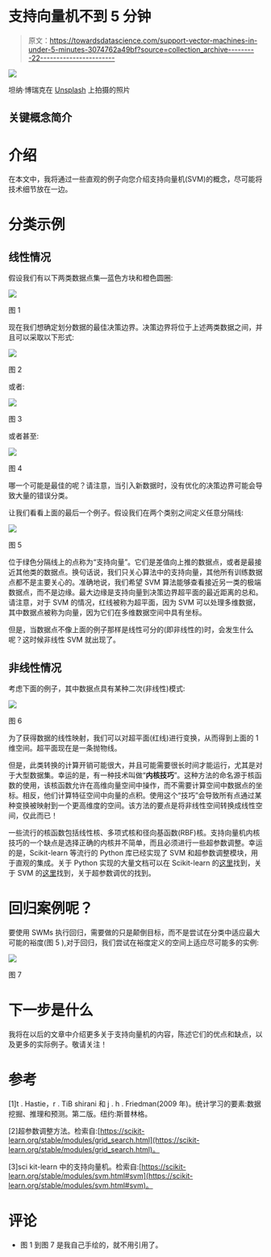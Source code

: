 # 支持向量机不到 5 分钟

> 原文：<https://towardsdatascience.com/support-vector-machines-in-under-5-minutes-3074762a49bf?source=collection_archive---------22----------------------->

![](img/d762a45646aafb75e05d005789937c5f.png)

坦纳·博瑞克在 [Unsplash](https://unsplash.com?utm_source=medium&utm_medium=referral) 上拍摄的照片

## 关键概念简介

# 介绍

在本文中，我将通过一些直观的例子向您介绍支持向量机(SVM)的概念，尽可能将技术细节放在一边。

# 分类示例

## 线性情况

假设我们有以下两类数据点集—蓝色方块和橙色圆圈:

![](img/4e6450b4fb84c69ff132111a8703fbc7.png)

图 1

现在我们想确定划分数据的最佳决策边界。决策边界将位于上述两类数据之间，并且可以采取以下形式:

![](img/949e35691acb1a009630cc2545ebb9b3.png)

图 2

或者:

![](img/d136a8ddc40678dc685f4d39f592fe6e.png)

图 3

或者甚至:

![](img/51352ff51fa16537b9670a3557b4d6f7.png)

图 4

哪一个可能是最佳的呢？请注意，当引入新数据时，没有优化的决策边界可能会导致大量的错误分类。

让我们看看上面的最后一个例子。假设我们在两个类别之间定义任意分隔线:

![](img/b529b729be940f6aa672ed98fb817b9c.png)

图 5

位于绿色分隔线上的点称为“支持向量”。它们是差值向上推的数据点，或者是最接近其他类的数据点。换句话说，我们只关心算法中的支持向量，其他所有训练数据点都不是主要关心的。准确地说，我们希望 SVM 算法能够查看接近另一类的极端数据点，而不是边缘。最大边缘是支持向量到决策边界超平面的最近距离的总和。请注意，对于 SVM 的情况，红线被称为超平面，因为 SVM 可以处理多维数据，其中数据点被称为向量，因为它们在多维数据空间中具有坐标。

但是，当数据点不像上面的例子那样是线性可分的(即非线性的)时，会发生什么呢？这时候非线性 SVM 就出现了。

## 非线性情况

考虑下面的例子，其中数据点具有某种二次(非线性)模式:

![](img/4394b4fc7e14f9fc504bce4bb8ecf280.png)

图 6

为了获得数据的线性映射，我们可以对超平面(红线)进行变换，从而得到上面的 1 维空间。超平面现在是一条抛物线。

但是，此类转换的计算开销可能很大，并且可能需要很长时间才能运行，尤其是对于大型数据集。幸运的是，有一种技术叫做“**内核技巧**”。这种方法的命名源于核函数的使用，该核函数允许在高维向量空间中操作，而不需要计算空间中数据点的坐标。相反，他们计算特征空间中向量的点积。使用这个“技巧”会导致所有点通过某种变换被映射到一个更高维度的空间。该方法的要点是将非线性空间转换成线性空间，仅此而已！

一些流行的核函数包括线性核、多项式核和径向基函数(RBF)核。支持向量机内核技巧的一个缺点是选择正确的内核并不简单，而且必须进行一些超参数调整。幸运的是，Scikit-learn 等流行的 Python 库已经实现了 SVM 和超参数调整模块，用于直观的集成。关于 Python 实现的大量文档可以在 Scikit-learn 的[这里](https://scikit-learn.org/stable/modules/svm.html#svm)找到，关于 SVM 的[这里](https://scikit-learn.org/stable/modules/grid_search.html)找到，关于超参数调优的找到。

# 回归案例呢？

要使用 SWMs 执行回归，需要做的只是颠倒目标，而不是尝试在分类中适应最大可能的裕度(图 5 ),对于回归，我们尝试在裕度定义的空间上适应尽可能多的实例:

![](img/851fc588a081731f0ed4086b4b316e3c.png)

图 7

# 下一步是什么

我将在以后的文章中介绍更多关于支持向量机的内容，陈述它们的优点和缺点，以及更多的实际例子。敬请关注！

# 参考

[1]t . Hastie，r . TiB shirani 和 j . h . Friedman(2009 年)。统计学习的要素:数据挖掘、推理和预测。第二版。纽约:斯普林格。

[2]超参数调整方法。检索自:[https://scikit-learn.org/stable/modules/grid_search.html](https://scikit-learn.org/stable/modules/grid_search.html)。

[3]sci kit-learn 中的支持向量机。检索自:[https://scikit-learn.org/stable/modules/svm.html#svm](https://scikit-learn.org/stable/modules/svm.html#svm)。

# 评论

*   图 1 到图 7 是我自己手绘的，就不用引用了。